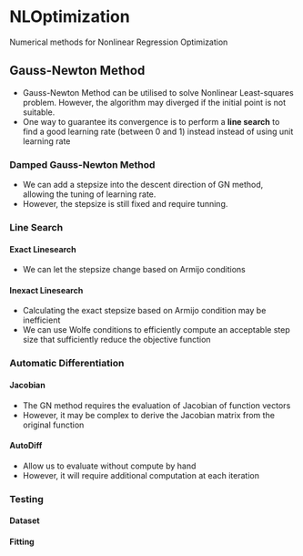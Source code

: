 # NLOptimization

Numerical methods for Nonlinear Regression Optimization

## Gauss-Newton Method

- Gauss-Newton Method can be utilised to solve Nonlinear Least-squares problem. However, the algorithm may diverged if the initial point is not suitable.
- One way to guarantee its convergence is to perform a **line search** to find a good learning rate (between 0 and 1) instead instead of using unit learning rate

### Damped Gauss-Newton Method

- We can add a stepsize into the descent direction of GN method, allowing the tuning of learning rate.
- However, the stepsize is still fixed and require tunning.

### Line Search

#### Exact Linesearch

- We can let the stepsize change based on Armijo conditions

#### Inexact Linesearch

- Calculating the exact stepsize based on Armijo condition may be inefficient
- We can use Wolfe conditions to efficiently compute an acceptable step size that sufficiently reduce the objective function

### Automatic Differentiation

#### Jacobian

- The GN method requires the evaluation of Jacobian of function vectors
- However, it may be complex to derive the Jacobian matrix from the original function

#### AutoDiff

- Allow us to evaluate without compute by hand
- However, it will require additional computation at each iteration

### Testing

#### Dataset

#### Fitting